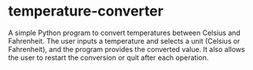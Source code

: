 # temperature-converter
A simple Python program to convert temperatures between Celsius and Fahrenheit. The user inputs a temperature and selects a unit (Celsius or Fahrenheit), and the program provides the converted value. It also allows the user to restart the conversion or quit after each operation.
